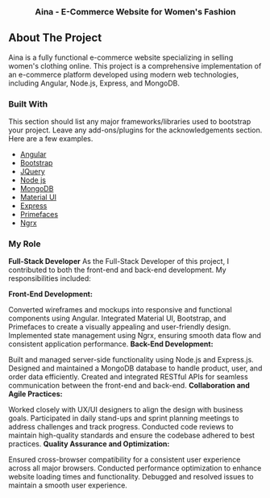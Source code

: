 
<br/>
<div align="center">

<h3 align="center">Aina - E-Commerce Website for Women's Fashion</h3>

</div>

## About The Project

Aina is a fully functional e-commerce website specializing in selling women's clothing online. This project is a comprehensive implementation of an e-commerce platform developed using modern web technologies, including Angular, Node.js, Express, and MongoDB.
### Built With

This section should list any major frameworks/libraries used to bootstrap your project. Leave any add-ons/plugins for the acknowledgements section. Here are a few examples.

- [Angular](https://angular.io)  
- [Bootstrap](https://getbootstrap.com)  
- [JQuery](https://jquery.com)  
- [Node js](https://nodejs.org/en)  
- [MongoDB](https://www.mongodb.com/)  
- [Material UI](https://mui.com/material-ui/)  
- [Express](https://expressjs.com/)  
- [Primefaces](https://primefaces.org/)  
- [Ngrx](https://ngrx.io)  

### My Role
**Full-Stack Developer**
As the Full-Stack Developer of this project, I contributed to both the front-end and back-end development. My responsibilities included:

**Front-End Development:**

Converted wireframes and mockups into responsive and functional components using Angular.
Integrated Material UI, Bootstrap, and Primefaces to create a visually appealing and user-friendly design.
Implemented state management using Ngrx, ensuring smooth data flow and consistent application performance.
**Back-End Development:**

Built and managed server-side functionality using Node.js and Express.js.
Designed and maintained a MongoDB database to handle product, user, and order data efficiently.
Created and integrated RESTful APIs for seamless communication between the front-end and back-end.
**Collaboration and Agile Practices:**

Worked closely with UX/UI designers to align the design with business goals.
Participated in daily stand-ups and sprint planning meetings to address challenges and track progress.
Conducted code reviews to maintain high-quality standards and ensure the codebase adhered to best practices.
**Quality Assurance and Optimization:**

Ensured cross-browser compatibility for a consistent user experience across all major browsers.
Conducted performance optimization to enhance website loading times and functionality.
Debugged and resolved issues to maintain a smooth user experience.
